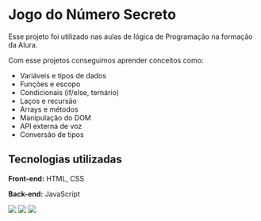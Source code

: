 
# Jogo do Número Secreto
Esse projeto foi utilizado nas aulas de lógica de Programação na formação da Alura.

Com esse projetos conseguimos aprender conceitos como:

 - Variáveis e tipos de dados
 - Funções e escopo
 - Condicionais (if/else, ternário)
 - Laços e recursão
 - Arrays e métodos
 - Manipulação do DOM
 - API externa de voz
 - Conversão de tipos
## Tecnologias utilizadas

**Front-end:** HTML, CSS

**Back-end:** JavaScript

  <img src="https://img.shields.io/badge/HTML-239120?style=for-the-badge&logo=html5&logoColor=white">
  <img src="https://img.shields.io/badge/CSS-239120?&style=for-the-badge&logo=css3&logoColor=white">
  <img src="https://img.shields.io/badge/JavaScript-F7DF1E?style=for-the-badge&logo=javascript&logoColor=black">
</div>

